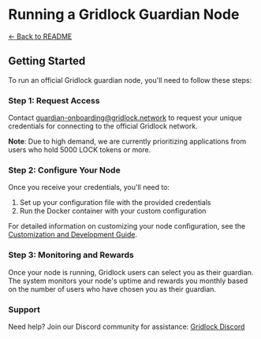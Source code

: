 # Running a Gridlock Guardian Node

[← Back to README](../README.md)

## Getting Started

To run an official Gridlock guardian node, you'll need to follow these steps:

### Step 1: Request Access

Contact guardian-onboarding@gridlock.network to request your unique credentials for connecting to the official Gridlock network.

**Note**: Due to high demand, we are currently prioritizing applications from users who hold 5000 LOCK tokens or more.

### Step 2: Configure Your Node

Once you receive your credentials, you'll need to:

1. Set up your configuration file with the provided credentials
2. Run the Docker container with your custom configuration

For detailed information on customizing your node configuration, see the [Customization and Development Guide](./customization_and_development.md).

### Step 3: Monitoring and Rewards

Once your node is running, Gridlock users can select you as their guardian. The system monitors your node's uptime and rewards you monthly based on the number of users who have chosen you as their guardian.

### Support

Need help? Join our Discord community for assistance: [Gridlock Discord](https://discord.gg/a5cMK5rZAG)
